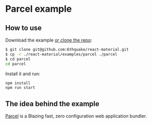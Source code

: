 # Parcel example

## How to use

Download the example [or clone the repo](https://github.com/6thquake/react-material):

```bash
$ git clone git@github.com:6thquake/react-material.git
$ cp -r ./react-material/examples/parcel ./parcel
$ cd parcel
cd parcel
```

Install it and run:

```bash
npm install
npm run start
```

## The idea behind the example

[Parcel](https://github.com/parcel-bundler/parcel) is a Blazing fast, zero configuration web application bundler.

